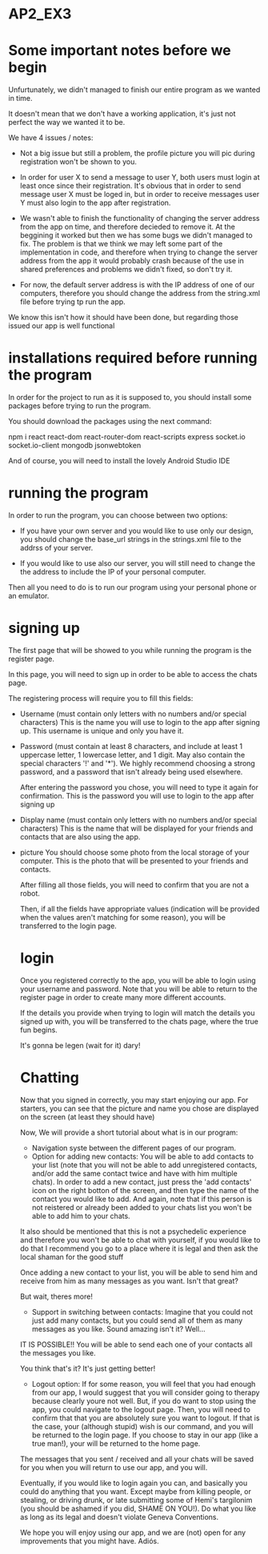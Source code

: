 # AP2_EX3

# Some important notes before we begin

Unfurtunately, we didn't managed to finish our entire program as we wanted in time. 

It doesn't mean that we don't have a working application, it's just not perfect the way we wanted it to be.

We have 4 issues / notes:

- Not a big issue but still a problem, the profile picture you will pic during registration won't be shown to you.
- In order for user X to send a message to user Y, both users must login at least once since their registration.
  It's obvious that in order to send message user X must be loged in, but in order to receive messages user Y must also login to the app after registration.

- We wasn't able to finish the functionality of changing the server address from the app on time, and therefore decieded to remove it.
  At the beggining it worked but then we has some bugs we didn't managed to fix.
  The problem is that we think we may left some part of the implementation in code, and therefore when trying to change the server address from the app
  it would probably crash because of the use in shared preferences and problems we didn't fixed, so don't try it.
  

- For now, the default server address is with the IP address of one of our computers, therefore you should change the address from the string.xml
  file before trying tp run the app.
  
We know this isn't how it should have been done, but regarding those issued our app is well functional
  



# installations required before running the program

In order for the project to run as it is supposed to, you should install some packages before trying to run the program.

You should download the packages using the next command:

npm i react react-dom react-router-dom react-scripts express socket.io socket.io-client mongodb jsonwebtoken

And of course, you will need to install the lovely Android Studio IDE

# running the program

In order to run the program, you can choose between two options:

- If you have your own server and you would like to use only our design, you should change the base_url strings in the strings.xml file to the addrss of your server.

- If you would like to use also our server, you will still need to change the the address to include the IP of your personal computer.

Then all you need to do is to run our program using your personal phone or an emulator.

# signing up

The first page that will be showed to you while running the program is the register page.

In this page, you will need to sign up in order to be able to access the chats page.

The registering process will require you to fill this fields:

- Username (must contain only letters with no numbers and/or special characters)
  This is the name you will use to login to the app after signing up. This username is unique and only you have it.

- Password (must contain at least 8 characters, and include at least 1 uppercase letter, 1 lowercase letter, and 1 digit. 
  May also contain the special characters '!' and '*').
  We highly recommend choosing a strong password, and a password that isn't already being used elsewhere.
  
  After entering the password you chose, you will need to type it again for confirmation.
  This is the password you will use to login to the app after signing up

- Display name (must contain only letters with no numbers and/or special characters)
  This is the name that will be displayed for your friends and contacts that are also using the app.

- picture
  You should choose some photo from the local storage of your computer.
  This is the photo that will be presented to your friends and contacts.

  After filling all those fields, you will need to confirm that you are not a robot.
  
  Then, if all the fields have appropriate values (indication will be provided when the values aren't matching for some reason),
  you will be transferred to the login page.
  
  # login
  Once you registered correctly to the app, you will be able to login using your username and password.
  Note that you will be able to return to the register page in order to create many more different accounts.
  
  If the details you provide when trying to login will match the details you signed up with, you will be transferred to the chats page,     where the true fun begins.
  
  It's gonna be legen (wait for it)                                                                        dary!
  
  # Chatting
  Now that you signed in correctly, you may start enjoying our app.
  For starters, you can see that the picture and name you chose are displayed on the screen (at least they should have)

  
  Now, We will provide a short tutorial about what is in our program:

  - Navigation syste between the different pages of our program.
  - Option for adding new contacts:
  You will be able to add contacts to your list (note that you will not be able to add unregistered contacts, and/or add the same contact twice and have with him multiple chats).
   In order to add a new contact, just press the 'add contacts' icon on the right botton of the screen, and then type the name of the contact you      would like to add. And again, note that if this person is not reistered or already been added to your chats list you won't be able to add him to your chats.
   
   It also should be mentioned that this is not a psychedelic experience and therefore you won't be able to chat with yourself, if you would like to do that I recommend you go to a place where it is legal and then ask the local shaman for the good stuff
  
  Once adding a new contact to your list, you will be able to send him and receive from him as many messages as you want. Isn't that great?
  
  But wait, theres more!
  
  - Support in switching between contacts:
  Imagine that you could not just add many contacts, but you could send all of them as many messages as you like.
  Sound amazing isn't it? Well...
  
  IT IS POSSIBLE!! You will be able to send each one of your contacts all the messages you like.
  
  You think that's it? It's just getting better!
  
  - Logout option:
  If for some reason, you will feel that you had enough from our app, I would suggest that you will consider going to therapy because       clearly youre not well. But, if you do want to stop using the app, you could navigate to the logout page.
  Then, you will need to confirm that that you are absolutely sure you want to logout.
  If that is the case, your (although stupid) wish is our command, and you will be returned to the login page.
  If you choose to stay in our app (like a true man!), your will be returned to the home page.
  
  The messages that you sent / received and all your chats will be saved for you when you will return to use our app, and you will.
  
  Eventually, if you would like to login again you can, and basically you could do anything that you want.
  Except maybe from killing people, or stealing, or driving drunk, or late submitting some of Hemi's targilonim (you should be ashamed if   you did, SHAME ON YOU!). Do what you like as long as its legal and doesn't violate Geneva Conventions.
  
  We hope you will enjoy using our app, and we are (not) open for any improvements that you might have. Adiós.
  






